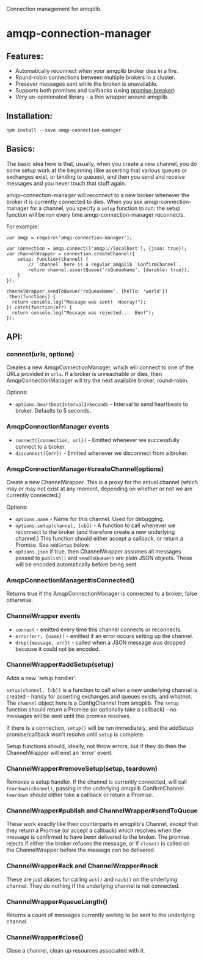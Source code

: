 Connection management for amqplib.

amqp-connection-manager
=======================

Features:
---------

* Automatically reconnect when your amqplib broker dies in a fire.
* Round-robin connections between multiple brokers in a cluster.
* Presever messages sent while the broken is unavailable.
* Supports both promises and callbacks (using [promise-breaker](https://github.com/jwalton/node-promise-breaker))
* Very un-opinionated library - a thin wrapper around amqplib.

Installation:
-------------

    npm install --save amqp-connection-manager

Basics:
-------

The basic idea here is that, usually, when you create a new channel, you do some setup work at the beginning (like
asserting that various queues or exchanges exist, or binding to queues), and then you send and receive messages and
you never touch that stuff again.

amqp-connection-manager will reconnect to a new broker whenever the broker it is currently connected to dies.  When you
ask amqp-connection-manager for a channel, you specify a `setup` function to run; the setup function will be run every
time amqp-connection-manager reconnects.

For example:

    var amqp = require('amqp-connection-manager');

    var connection = amqp.connect(['amqp://localhost'], {json: true});
    var channelWrapper = connection.createChannel({
        setup: function(channel) {
            // `channel` here is a regular amqplib `ConfirmChannel`.
            return channel.assertQueue('rxQueueName', {durable: true}),
        }
    });

    channelWrapper.sendToQueue('rxQueueName', {hello: 'world'})
    .then(function() {
      return console.log("Message was sent!  Hooray!");
    }).catch(function(err) {
      return console.log("Message was rejected...  Boo!");
    });


API:
----

### connect(urls, options)
Creates a new AmqpConnectionManager, which will connect to one of the URLs provided in `urls`.  If a broker is
unreachable or dies, then AmqpConnectionManager will try the next available broker, round-robin.

Options:
* `options.heartbeatIntervalInSeconds` - Interval to send heartbeats to broker.  Defaults to 5 seconds.


### AmqpConnectionManager events
* `connect({connection, url})` - Emitted whenever we successfully connect to a broker.
* `disconnect({err})` - Emitted whenever we disconnect from a broker.


### AmqpConnectionManager#createChannel(options)
Create a new ChannelWrapper.  This is a proxy for the actual channel (which may or may not exist at any moment,
depending on whether or not we are currently connected.)

Options:
* `options.name` - Name for this channel.  Used for debugging.
* `options.setup(channel, [cb])` - A function to call whenever we reconnect to the broker (and therefore create a new
  underlying channel.)  This function should either accept a callback, or return a Promise.  See `addSetup` below.
* `options.json` if true, then ChannelWrapper assumes all messages passed to `publish()` and `sendToQueue()`
   are plain JSON objects.  These will be encoded automatically before being sent.


### AmqpConnectionManager#isConnected()
Returns true if the AmqpConnectionManager is connected to a broker, false otherwise.


### ChannelWrapper events
* `connect` - emitted every time this channel connects or reconnects.
* `error(err, {name})` - emitted if an error occurs setting up the channel.
* `drop({message, err})` - called when a JSON message was dropped because it could not be encoded.


### ChannelWrapper#addSetup(setup)
Adds a new 'setup handler'.

`setup(channel, [cb])` is a function to call when a new underlying channel is created - handy for asserting
exchanges and queues exists, and whatnot.  The `channel` object here is a ConfigChannel from amqplib.
The `setup` function should return a Promise (or optionally take a callback) - no messages will be sent until
this promise resolves.

If there is a connection, `setup()` will be run immediately, and the addSetup promise/callback won't resolve
until `setup` is complete.

Setup functions should, ideally, not throw errors, but if they do then the ChannelWrapper will emit an 'error' event.


### ChannelWrapper#removeSetup(setup, teardown)
Removes a setup handler.  If the channel is currently connected, will call `teardown(channel)`, passing in the
underlying amqplib ConfirmChannel.  `teardown` should either take a callback or return a Promise.


### ChannelWrapper#publish and ChannelWrapper#sendToQueue
These work exactly like their counterparts in amqplib's Channel, except that they return a Promise (or accept a
callback) which resolves when the message is confirmed to have been delivered to the broker.  The promise rejects if
either the broker refuses the message, or if `close()` is called on the ChannelWrapper before the message can be
delivered.


### ChannelWrapper#ack and ChannelWrapper#nack
These are just aliases for calling `ack()` and `nack()` on the underlying channel.  They do nothing if the underlying
channel is not connected.

### ChannelWrapper#queueLength()
Returns a count of messages currently waiting to be sent to the underlying channel.

### ChannelWrapper#close()
Close a channel, clean up resources associated with it.

